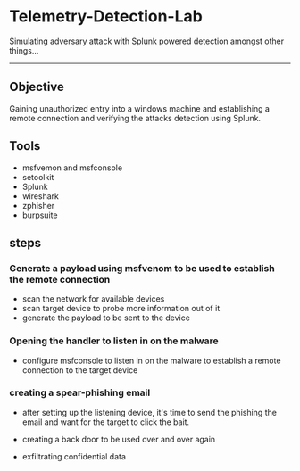 # Telemetry-Detection-Lab
Simulating adversary attack with Splunk powered detection amongst other things...

---

## Objective
Gaining unauthorized entry into a windows machine and establishing a remote connection and verifying the attacks detection using Splunk.

## Tools
- msfvemon and msfconsole
- setoolkit
- Splunk
- wireshark
- zphisher
- burpsuite

## steps
### Generate a payload using msfvenom to be used to establish the remote connection
- scan the network for available devices
- scan target device to probe more information out of it
- generate the payload to be sent to the device

### Opening the handler to listen in on the malware
- configure msfconsole to listen in on the malware to establish a remote connection to the target device

### creating a spear-phishing email
- after setting up the listening device, it's time to send the phishing the email and want for the target to click the bait.

  
- creating a back door to be used over and over again
- exfiltrating confidential data 
